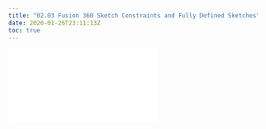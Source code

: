 ```yaml
---
title: "02.03 Fusion 360 Sketch Constraints and Fully Defined Sketches"
date: 2020-01-26T23:11:13Z
toc: true
---
```


![Link to included file content](../../../../3d-modeling/fusion-360/fusion-360-sketch-constraints.md)
